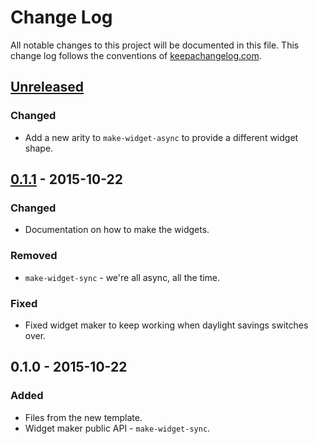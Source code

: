 # Change Log
All notable changes to this project will be documented in this file. This change log follows the conventions of [keepachangelog.com](http://keepachangelog.com/).

## [Unreleased][unreleased]
### Changed
- Add a new arity to `make-widget-async` to provide a different widget shape.

## [0.1.1] - 2015-10-22
### Changed
- Documentation on how to make the widgets.

### Removed
- `make-widget-sync` - we're all async, all the time.

### Fixed
- Fixed widget maker to keep working when daylight savings switches over.

## 0.1.0 - 2015-10-22
### Added
- Files from the new template.
- Widget maker public API - `make-widget-sync`.

[unreleased]: https://github.com/your-name/clj-brave-and-true/compare/0.1.1...HEAD
[0.1.1]: https://github.com/your-name/clj-brave-and-true/compare/0.1.0...0.1.1
